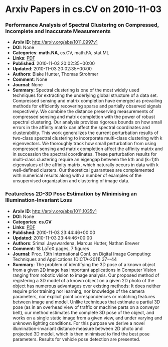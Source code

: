 # Arxiv Papers in cs.CV on 2010-11-03
### Performance Analysis of Spectral Clustering on Compressed, Incomplete and Inaccurate Measurements
- **Arxiv ID**: http://arxiv.org/abs/1011.0997v1
- **DOI**: None
- **Categories**: **math.NA**, cs.CV, math.FA, stat.ML
- **Links**: [PDF](http://arxiv.org/pdf/1011.0997v1)
- **Published**: 2010-11-03 20:02:35+00:00
- **Updated**: 2010-11-03 20:02:35+00:00
- **Authors**: Blake Hunter, Thomas Strohmer
- **Comment**: None
- **Journal**: None
- **Summary**: Spectral clustering is one of the most widely used techniques for extracting the underlying global structure of a data set. Compressed sensing and matrix completion have emerged as prevailing methods for efficiently recovering sparse and partially observed signals respectively. We combine the distance preserving measurements of compressed sensing and matrix completion with the power of robust spectral clustering. Our analysis provides rigorous bounds on how small errors in the affinity matrix can affect the spectral coordinates and clusterability. This work generalizes the current perturbation results of two-class spectral clustering to incorporate multi-class clustering with k eigenvectors. We thoroughly track how small perturbation from using compressed sensing and matrix completion affect the affinity matrix and in succession the spectral coordinates. These perturbation results for multi-class clustering require an eigengap between the kth and (k+1)th eigenvalues of the affinity matrix, which naturally occurs in data with k well-defined clusters. Our theoretical guarantees are complemented with numerical results along with a number of examples of the unsupervised organization and clustering of image data.



### Featureless 2D-3D Pose Estimation by Minimising an Illumination-Invariant Loss
- **Arxiv ID**: http://arxiv.org/abs/1011.1035v1
- **DOI**: None
- **Categories**: **cs.CV**
- **Links**: [PDF](http://arxiv.org/pdf/1011.1035v1)
- **Published**: 2010-11-03 23:44:46+00:00
- **Updated**: 2010-11-03 23:44:46+00:00
- **Authors**: Srimal Jayawardena, Marcus Hutter, Nathan Brewer
- **Comment**: 18 LaTeX pages, 7 figures
- **Journal**: Proc. 13th International Conf. on Digital Image Computing:
  Techniques and Applications (DICTA-2011) 37--44
- **Summary**: The problem of identifying the 3D pose of a known object from a given 2D image has important applications in Computer Vision ranging from robotic vision to image analysis. Our proposed method of registering a 3D model of a known object on a given 2D photo of the object has numerous advantages over existing methods: It does neither require prior training nor learning, nor knowledge of the camera parameters, nor explicit point correspondences or matching features between image and model. Unlike techniques that estimate a partial 3D pose (as in an overhead view of traffic or machine parts on a conveyor belt), our method estimates the complete 3D pose of the object, and works on a single static image from a given view, and under varying and unknown lighting conditions. For this purpose we derive a novel illumination-invariant distance measure between 2D photo and projected 3D model, which is then minimised to find the best pose parameters. Results for vehicle pose detection are presented.



